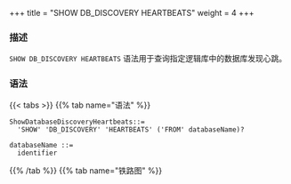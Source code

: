 +++
title = "SHOW DB_DISCOVERY HEARTBEATS"
weight = 4
+++

### 描述

`SHOW DB_DISCOVERY HEARTBEATS` 语法用于查询指定逻辑库中的数据库发现心跳。

### 语法

{{< tabs >}}
{{% tab name="语法" %}}
```
ShowDatabaseDiscoveryHeartbeats::=
  'SHOW' 'DB_DISCOVERY' 'HEARTBEATS' ('FROM' databaseName)?

databaseName ::=
  identifier
```
{{% /tab %}}
{{% tab name="铁路图" %}}
<iframe frameborder="0" name="diagram" id="diagram" width="100%" height="100%"></iframe>
{{% /tab %}}
{{< /tabs >}}
 

### 补充说明

- 未指定 `databaseName` 时，默认是当前使用的 `DATABASE`。 如果也未使用 `DATABASE` 则会提示 `No database selected`。

### 返回值说明

| 列                       | 说明              |
| ------------------------ | ---------------- |
| name                     | 数据库发现心跳名称  |
| props                    | 数据库发现心跳参数  |


### 示例

- 查询指定逻辑库中的数据库发现心跳

```sql
SHOW DB_DISCOVERY HEARTBEATS FROM discovery_db;
```

```sql
mysql> SHOW DB_DISCOVERY HEARTBEATS FROM discovery_db;
+-------------------+---------------------------------+
| name              | props                           |
+-------------------+---------------------------------+
| group_0_heartbeat | {keep-alive-cron=0/5 * * * * ?} |
+-------------------+---------------------------------+
1 row in set (0.00 sec)
```

- 查询当前逻辑库中的数据库发现心跳

```sql
SHOW DB_DISCOVERY HEARTBEATS;
```

```sql
mysql> SHOW DB_DISCOVERY HEARTBEATS;
+-------------------+---------------------------------+
| name              | props                           |
+-------------------+---------------------------------+
| group_0_heartbeat | {keep-alive-cron=0/5 * * * * ?} |
+-------------------+---------------------------------+
1 row in set (0.00 sec)
```

### 保留字

`SHOW`、`DB_DISCOVERY`、`HEARTBEATS`、`FROM`

### 相关链接

- [保留字](/cn/user-manual/shardingsphere-proxy/distsql/syntax/reserved-word/)


